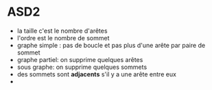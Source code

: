 # ASD2

- la taille c'est le nombre d'arêtes
- l'ordre est le nombre de sommet
- graphe simple : pas de boucle et pas plus d'une arête par paire de sommet
- graphe partiel: on supprime quelques arêtes 
- sous graphe: on supprime quelques sommets
- des sommets sont **adjacents** s'il y a une arête entre eux
- 

